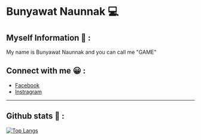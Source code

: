 # Bunyawat Naunnak :computer:

## Myself Information :hamster: :
My name is Bunyawat Naunnak and you can call me "GAME"

## Connect with me :grinning: :

- [Facebook](https://www.facebook.com/bunyawat4263/)
- [Instragram](https://www.instagram.com/plzcallmegame/)

---
## Github stats :briefcase: :

[![Top Langs](https://github-readme-stats.vercel.app/api/top-langs/?username=bunnybunbun37204&hide=Jupyter%20Notebook,CSS,Objective-C,HTML,ShaderLab,Shell,HLSL&langs_count=10&theme=tokyonight&layout=compact)](https://github.com/anuraghazra/github-readme-stats)

 


